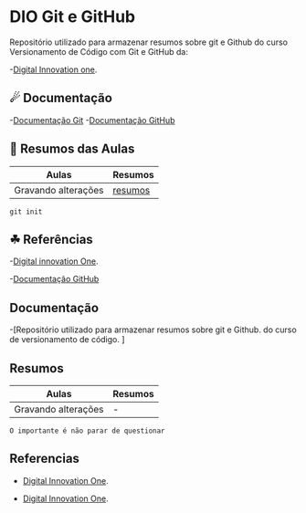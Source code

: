 
# DIO Git e GitHub 
Repositório utilizado para armazenar resumos sobre git e Github do curso Versionamento de Código com Git e GitHub da:

-[Digital Innovation one](https://www.dio.me).

## ☄ Documentação
-[Documentação Git](https://git-scm.com/doc)
-[Documentação GitHub](https://docs.github.com/)

## 🛴 Resumos das Aulas 
|Aulas | Resumos |
|---------|---------|
|Gravando alterações|[resumos](https://git-scm.com/doc)|

```
git init 
```

##  ☘  Referências 
-[Digital innovation One]().




-[Documentação GitHub](http://docs.github.com/)


## Documentação

-[Repositório utilizado para armazenar resumos sobre git e Github.
do curso de versionamento de código. ]


## Resumos 

|Aulas |Resumos |
|-----|-|
|Gravando alterações |-|

````
O importante é não parar de questionar

````

## Referencias 
- [Digital Innovation One](show).

- [Digital Innovation One]().
